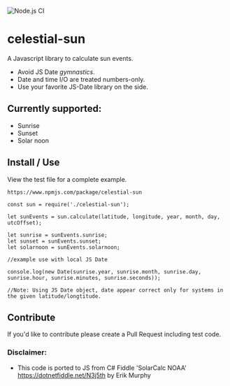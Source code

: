![Node.js CI](https://github.com/oyve/celestial-sun/workflows/Node.js%20CI/badge.svg?branch=main)
# celestial-sun
A Javascript library to calculate sun events.

- Avoid JS Date *gymnastics*.
- Date and time I/O are treated numbers-only.
- Use your favorite JS-Date library on the side.

## Currently supported:

* Sunrise
* Sunset
* Solar noon

## Install / Use
View the test file for a complete example.
```
https://www.npmjs.com/package/celestial-sun
```

```
const sun = require('./celestial-sun');

let sunEvents = sun.calculate(latitude, longitude, year, month, day, utcOffset);

let sunrise = sunEvents.sunrise;
let sunset = sunEvents.sunset;
let solarnoon = sunEvents.solarnoon;

//example use with local JS Date

console.log(new Date(sunrise.year, sunrise.month, sunrise.day, sunrise.hour, sunrise.minutes, sunrise.seconds));

//Note: Using JS Date object, date appear correct only for systems in the given latitude/longtitude.
```

## Contribute
If you'd like to contribute please create a Pull Request including test code.

### Disclaimer:
* This code is ported to JS from C# Fiddle 'SolarCalc NOAA' https://dotnetfiddle.net/N3j5th by Erik Murphy
